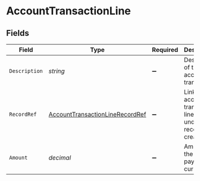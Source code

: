 # AccountTransactionLine


## Fields

| Field                                                                                         | Type                                                                                          | Required                                                                                      | Description                                                                                   |
| --------------------------------------------------------------------------------------------- | --------------------------------------------------------------------------------------------- | --------------------------------------------------------------------------------------------- | --------------------------------------------------------------------------------------------- |
| `Description`                                                                                 | *string*                                                                                      | :heavy_minus_sign:                                                                            | Description of the account transaction.                                                       |
| `RecordRef`                                                                                   | [AccountTransactionLineRecordRef](../../Models/Components/AccountTransactionLineRecordRef.md) | :heavy_minus_sign:                                                                            | Links an account transaction line to the underlying record that created it.                   |
| `Amount`                                                                                      | *decimal*                                                                                     | :heavy_minus_sign:                                                                            | Amount in the bill payment currency.                                                          |